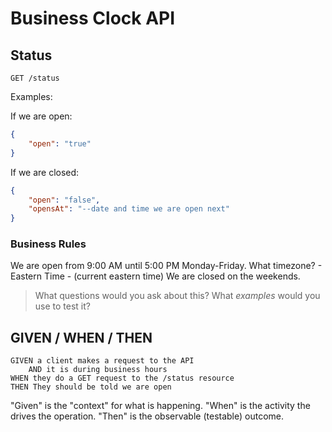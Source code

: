 # Business Clock API

## Status

```http
GET /status
```

Examples:

If we are open:

```json
{
    "open": "true"
}
```

If we are closed:

```json
{
    "open": "false",
    "opensAt": "--date and time we are open next"
}
```

### Business Rules

We are open from 9:00 AM until 5:00 PM Monday-Friday.
What timezone? - Eastern Time - (current eastern time)
We are closed on the weekends.

> What questions would you ask about this?
> What *examples* would you use to test it?

## GIVEN / WHEN / THEN

```
GIVEN a client makes a request to the API
    AND it is during business hours
WHEN they do a GET request to the /status resource
THEN They should be told we are open
```

"Given" is the "context" for what is happening.
"When" is the activity the drives the operation.
"Then" is the observable (testable) outcome.

